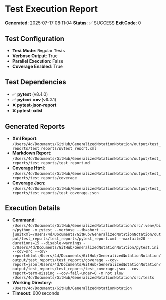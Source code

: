 # Test Execution Report

**Generated**: 2025-07-17 08:11:04
**Status**: ✅ SUCCESS
**Exit Code**: 0

## Test Configuration

- **Test Mode**: Regular Tests
- **Verbose Output**: True
- **Parallel Execution**: False
- **Coverage Enabled**: True

## Test Dependencies

- ✅ **pytest** (v8.4.0)
- ✅ **pytest-cov** (v6.2.1)
- ❌ **pytest-json-report**
- ❌ **pytest-xdist**

## Generated Reports

- **Xml Report**: `/Users/4d/Documents/GitHub/GeneralizedNotationNotation/output/test_reports/test_reports/pytest_report.xml`
- **Markdown Report**: `/Users/4d/Documents/GitHub/GeneralizedNotationNotation/output/test_reports/test_reports/test_report.md`
- **Coverage Html**: `/Users/4d/Documents/GitHub/GeneralizedNotationNotation/output/test_reports/test_reports/coverage`
- **Coverage Json**: `/Users/4d/Documents/GitHub/GeneralizedNotationNotation/output/test_reports/test_reports/test_coverage.json`

## Execution Details

- **Command**: `/Users/4d/Documents/GitHub/GeneralizedNotationNotation/src/.venv/bin/python -m pytest --verbose --tb=short --junitxml=/Users/4d/Documents/GitHub/GeneralizedNotationNotation/output/test_reports/test_reports/pytest_report.xml --maxfail=20 --durations=15 --disable-warnings -c/Users/4d/Documents/GitHub/GeneralizedNotationNotation/pytest.ini --cov=src --cov-report=html:/Users/4d/Documents/GitHub/GeneralizedNotationNotation/output/test_reports/test_reports/coverage --cov-report=json:/Users/4d/Documents/GitHub/GeneralizedNotationNotation/output/test_reports/test_reports/test_coverage.json --cov-report=term-missing --cov-fail-under=0 -m not slow /Users/4d/Documents/GitHub/GeneralizedNotationNotation/src/tests`
- **Working Directory**: `/Users/4d/Documents/GitHub/GeneralizedNotationNotation`
- **Timeout**: 600 seconds


